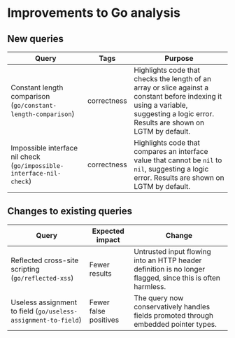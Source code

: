 # Improvements to Go analysis

## New queries

| **Query**                                                                 | **Tags**                                                                   | **Purpose**                                                                                                                                            |
|---------------------------------------------------------------------------|----------------------------------------------------------------------------|--------------------------------------------------------------------------------------------------------------------------------------------------------|
| Constant length comparison (`go/constant-length-comparison`)     | correctness | Highlights code that checks the length of an array or slice against a constant before indexing it using a variable, suggesting a logic error. Results are shown on LGTM by default. |
| Impossible interface nil check (`go/impossible-interface-nil-check`) | correctness | Highlights code that compares an interface value that cannot be `nil` to `nil`, suggesting a logic error. Results are shown on LGTM by default. |

## Changes to existing queries

| **Query**                                           | **Expected impact**          | **Change**                                                |
|-----------------------------------------------------|------------------------------|-----------------------------------------------------------|
| Reflected cross-site scripting (`go/reflected-xss`) | Fewer results | Untrusted input flowing into an HTTP header definition is no longer flagged, since this is often harmless. |
| Useless assignment to field (`go/useless-assignment-to-field`) | Fewer false positives | The query now conservatively handles fields promoted through embedded pointer types. |
